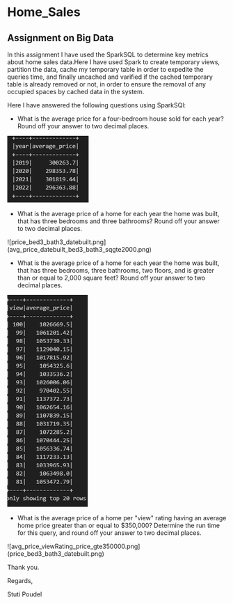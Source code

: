 # Home_Sales
## Assignment on Big Data

In this assignment I have used the SparkSQL to determine key metrics about home sales data.Here I have used Spark to create temporary views, partition the data, cache my temporary table in order to expedite the queries time, and finally uncached and varified if the cached temporary table is already removed or not, in order to ensure the removal of any occupied spaces by cached data in the system.

Here I have answered the following questions using SparkSQl:

- What is the average price for a four-bedroom house sold for each year? Round off your answer to two decimal places.

![avg_price_bed4.png](avg_price_bed4.png)


- What is the average price of a home for each year the home was built, that has three bedrooms and three bathrooms? Round off your answer to two decimal places.

![price_bed3_bath3_datebuilt.png] (avg_price_datebuilt_bed3_bath3_sqgte2000.png)


- What is the average price of a home for each year the home was built, that has three bedrooms, three bathrooms, two floors, and is greater than or equal to 2,000 square feet? Round off your answer to two decimal places.

![avg_price_datebuilt_bed3_bath3_sqgte2000.png](avg_price_viewRating_price_gte350000.png)


- What is the average price of a home per "view" rating having an average home price greater than or equal to $350,000? Determine the run time for this query, and round off your answer to two decimal places.


![avg_price_viewRating_price_gte350000.png] (price_bed3_bath3_datebuilt.png)





Thank you.


Regards,

Stuti Poudel
